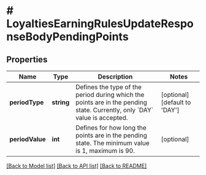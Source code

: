 # # LoyaltiesEarningRulesUpdateResponseBodyPendingPoints

## Properties

Name | Type | Description | Notes
------------ | ------------- | ------------- | -------------
**periodType** | **string** | Defines the type of the period during which the points are in the pending state. Currently, only &#x60;DAY&#x60; value is accepted. | [optional] [default to 'DAY']
**periodValue** | **int** | Defines for how long the points are in the pending state. The minimum value is 1, maximum is 90. | [optional]

[[Back to Model list]](../../README.md#models) [[Back to API list]](../../README.md#endpoints) [[Back to README]](../../README.md)
